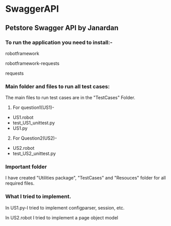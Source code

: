 # SwaggerAPI

## Petstore Swagger API by Janardan

### To run the application you need to install:-
robotframework

robotframework-requests

requests


### Main folder and files to run all test cases:

The main files to run test cases are in the "TestCases" Folder.

1. For question1(US1)-
  * US1.robot
  * test_US1_unittest.py
  * US1.py 


2. For Question2(US2)- 
  * US2.robot
  * test_US2_unittest.py

 
### Important folder
I have created "Utilities package", "TestCases" and "Resouces" folder for all required files.

### What I tried to implement.
In US1.py-I tried to implement configparser, session, etc.

In US2.robot I tried to implement a page object model
